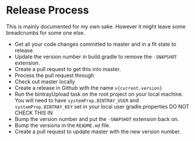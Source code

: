# Release Process

This is mainly documented for my own sake. However it might leave some breadcrumbs for some one else.
 

* Get all your code changes committed to master and in a fit state to release.
* Update the version number in build.gradle to remove the `-SNAPSHOT` extension.
* Create a pull request to get this into master.
* Process the pull request through
* Check out master locally
* Create a release in Github with the name `v{current.version}`
* Run the bintrayUpload task on the root project on your local machine. You will need to have `systemProp.BINTRAY_USER` 
and `systemProp.BINTRAY_KEY` set in your local user gradle.properties DO NOT CHECK THIS IN
* Bump the version number and put the `-SNAPSHOT` extension back on. 
* Bump the versions in the `README.md` file.
* Create a pull request to update master with the new version number.
 